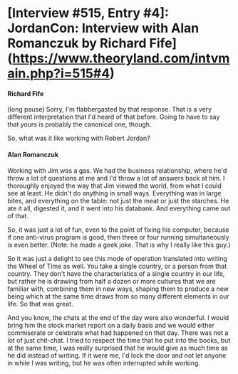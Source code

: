 # [Interview #515, Entry #4]: JordanCon: Interview with Alan Romanczuk by Richard Fife](https://www.theoryland.com/intvmain.php?i=515#4)

#### Richard Fife

(long pause) Sorry, I'm flabbergasted by that response. That is a very different interpretation that I'd heard of that before. Going to have to say that yours is probably the canonical one, though.

So, what was it like working with Robert Jordan?

#### Alan Romanczuk

Working with Jim was a gas. We had the business relationship, where he'd throw a lot of questions at me and I'd throw a lot of answers back at him. I thoroughly enjoyed the way that Jim viewed the world, from what I could see at least. He didn't do anything in small ways. Everything was in large bites, and everything on the table: not just the meat or just the starches. He ate it all, digested it, and it went into his databank. And everything came out of that.

So, it was just a lot of fun, even to the point of fixing his computer, because if one anti-virus program is good, then three or four running simultaneously is even better. (Note: he made a geek joke. That is why I really like this guy.)

So it was just a delight to see this mode of operation translated into writing the Wheel of Time as well. You take a single country, or a person from that country. They don't have the characteristics of a single country in our life, but rather he is drawing from half a dozen or more cultures that we are familiar with, combining them in new ways, shaping them to produce a new being which at the same time draws from so many different elements in our life. So that was great.

And you know, the chats at the end of the day were also wonderful. I would bring him the stock market report on a daily basis and we would either commiserate or celebrate what had happened on that day. There was not a lot of just chit-chat. I tried to respect the time that he put into the books, but at the same time, I was really surprised that he would give as much time as he did instead of writing. If it were me, I'd lock the door and not let anyone in while I was writing, but he was often interrupted while working.

